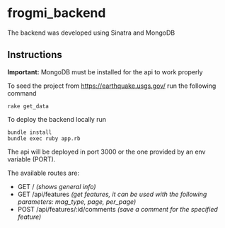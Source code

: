 # frogmi_backend
The backend was developed using Sinatra and MongoDB 

## Instructions
**Important:** MongoDB must be installed for the api to work properly

To seed the project from https://earthquake.usgs.gov/ run the following command

```
rake get_data
```

To deploy the backend locally run

```
bundle install
bundle exec ruby app.rb 
```

The api will be deployed in port 3000 or the one provided by an env variable (PORT).


The available routes are:
- GET /  _(shows general info)_
- GET /api/features _(get features, it can be used with the following parameters: mag_type, page, per_page)_
- POST /api/features/:id/comments _(save a comment for the specified feature)_
 
